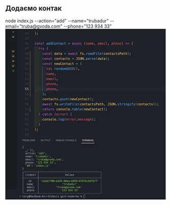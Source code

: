 <h2>Додаємо контак</h2>
node index.js --action="add" --name="trubadur" --email="truba@gvoda.com" --phone="123 934 33"

<img src="add.png" alt="add screenshot">
